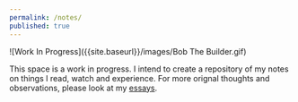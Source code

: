 ```yaml
---
permalink: /notes/
published: true
---
```

![Work In Progress]({{site.baseurl}}/images/Bob The Builder.gif)

This space is a work in progress. I intend to create a repository of my notes on things I read, watch and experience. For more orignal thoughts and observations, please look at my [essays](https://whysosuso.com/essays/). 
